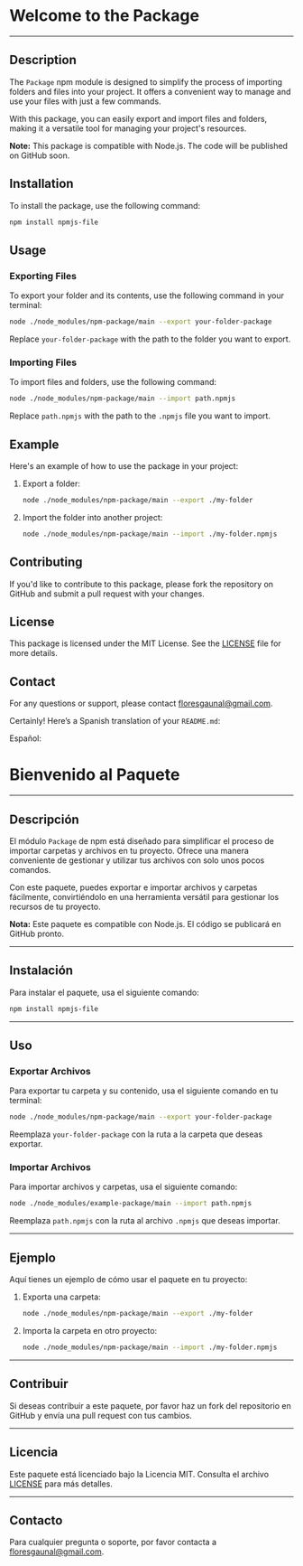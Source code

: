 # Welcome to the Package

---

## Description

The `Package` npm module is designed to simplify the process of importing folders and files into your project. It offers a convenient way to manage and use your files with just a few commands. 

With this package, you can easily export and import files and folders, making it a versatile tool for managing your project's resources.

**Note:** This package is compatible with Node.js. The code will be published on GitHub soon.

## Installation

To install the package, use the following command:

```bash
npm install npmjs-file
```

## Usage

### Exporting Files

To export your folder and its contents, use the following command in your terminal:

```bash
node ./node_modules/npm-package/main --export your-folder-package
```

Replace `your-folder-package` with the path to the folder you want to export.

### Importing Files

To import files and folders, use the following command:

```bash
node ./node_modules/npm-package/main --import path.npmjs
```

Replace `path.npmjs` with the path to the `.npmjs` file you want to import.

## Example

Here's an example of how to use the package in your project:

1. Export a folder:

    ```bash
    node ./node_modules/npm-package/main --export ./my-folder
    ```

2. Import the folder into another project:

    ```bash
    node ./node_modules/npm-package/main --import ./my-folder.npmjs
    ```

## Contributing

If you'd like to contribute to this package, please fork the repository on GitHub and submit a pull request with your changes.

## License

This package is licensed under the MIT License. See the [LICENSE](LICENSE) file for more details.

## Contact

For any questions or support, please contact [floresgaunal@gmail.com](mailto:floresgaunal@gmail.com).

Certainly! Here’s a Spanish translation of your `README.md`:

Español:
# Bienvenido al Paquete

---

## Descripción

El módulo `Package` de npm está diseñado para simplificar el proceso de importar carpetas y archivos en tu proyecto. Ofrece una manera conveniente de gestionar y utilizar tus archivos con solo unos pocos comandos.

Con este paquete, puedes exportar e importar archivos y carpetas fácilmente, convirtiéndolo en una herramienta versátil para gestionar los recursos de tu proyecto.

**Nota:** Este paquete es compatible con Node.js. El código se publicará en GitHub pronto.

---

## Instalación

Para instalar el paquete, usa el siguiente comando:

```bash
npm install npmjs-file
```

---

## Uso

### Exportar Archivos

Para exportar tu carpeta y su contenido, usa el siguiente comando en tu terminal:

```bash
node ./node_modules/npm-package/main --export your-folder-package
```

Reemplaza `your-folder-package` con la ruta a la carpeta que deseas exportar.

### Importar Archivos

Para importar archivos y carpetas, usa el siguiente comando:

```bash
node ./node_modules/example-package/main --import path.npmjs
```

Reemplaza `path.npmjs` con la ruta al archivo `.npmjs` que deseas importar.

---

## Ejemplo

Aquí tienes un ejemplo de cómo usar el paquete en tu proyecto:

1. Exporta una carpeta:

    ```bash
    node ./node_modules/npm-package/main --export ./my-folder
    ```

2. Importa la carpeta en otro proyecto:

    ```bash
    node ./node_modules/npm-package/main --import ./my-folder.npmjs
    ```

---

## Contribuir

Si deseas contribuir a este paquete, por favor haz un fork del repositorio en GitHub y envía una pull request con tus cambios.

---

## Licencia

Este paquete está licenciado bajo la Licencia MIT. Consulta el archivo [LICENSE](LICENSE) para más detalles.

---

## Contacto

Para cualquier pregunta o soporte, por favor contacta a [floresgaunal@gmail.com](mailto:floresgaunal@gmail.com).
